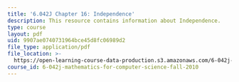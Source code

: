 ```yaml
---
title: '6.042J Chapter 16: Independence'
description: This resource contains information about Independence.
type: course
layout: pdf
uid: 9907ae0740731964bce45d8fc06989d2
file_type: application/pdf
file_location: >-
  https://open-learning-course-data-production.s3.amazonaws.com/6-042j-mathematics-for-computer-science-fall-2010/9907ae0740731964bce45d8fc06989d2_MIT6_042JF10_chap16.pdf
course_id: 6-042j-mathematics-for-computer-science-fall-2010
---
```

